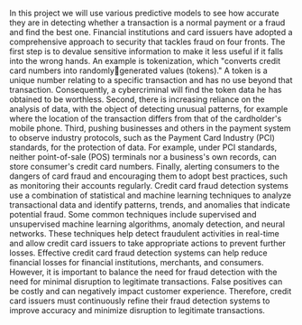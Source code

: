 In this project we will use various predictive models to see how accurate they are in detecting whether a transaction is a 
normal payment or a fraud and find the best one. Financial institutions and card issuers have adopted a comprehensive 
approach to security that tackles fraud on four fronts. The first step is to devalue sensitive information to make it less 
useful if it falls into the wrong hands. An example is tokenization, which "converts credit card numbers into randomlygenerated values (tokens)." A token is a unique number relating to a specific transaction and has no use beyond that 
transaction. Consequently, a cybercriminal will find the token data he has obtained to be worthless. Second, there is 
increasing reliance on the analysis of data, with the object of detecting unusual patterns, for example where the location 
of the transaction differs from that of the cardholder's mobile phone. Third, pushing businesses and others in the 
payment system to observe industry protocols, such as the Payment Card Industry (PCI) standards, for the protection of 
data. For example, under PCI standards, neither point-of-sale (POS) terminals nor a business's own records, can store 
consumer's credit card numbers. Finally, alerting consumers to the dangers of card fraud and encouraging them to 
adopt best practices, such as monitoring their accounts regularly. Credit card fraud detection systems use a combination 
of statistical and machine learning techniques to analyze transactional data and identify patterns, trends, and anomalies 
that indicate potential fraud. Some common techniques include supervised and unsupervised machine learning 
algorithms, anomaly detection, and neural networks. These techniques help detect fraudulent activities in real-time and 
allow credit card issuers to take appropriate actions to prevent further losses. Effective credit card fraud detection 
systems can help reduce financial losses for financial institutions, merchants, and consumers. However, it is important to 
balance the need for fraud detection with the need for minimal disruption to legitimate transactions. False positives can 
be costly and can negatively impact customer experience. Therefore, credit card issuers must continuously refine their 
fraud detection systems to improve accuracy and minimize disruption to legitimate transactions.

